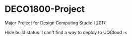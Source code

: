 # DECO1800-Project
Major Project for Design Computing Studio I 2017

Hide build status. I can't find a way to deploy to UQCloud :<
